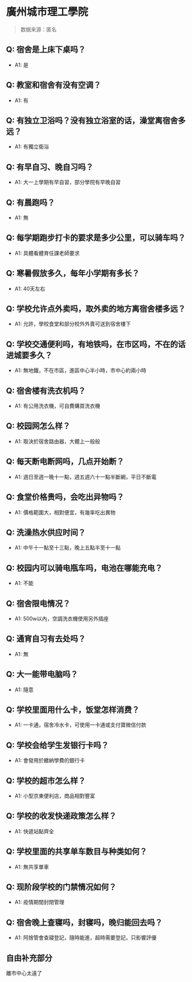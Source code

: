 # 廣州城市理工學院

> 数据来源：匿名

## Q: 宿舍是上床下桌吗？

- A1: 是

## Q: 教室和宿舍有没有空调？

- A1: 有

## Q: 有独立卫浴吗？没有独立浴室的话，澡堂离宿舍多远？

- A1: 有獨立衛浴

## Q: 有早自习、晚自习吗？

- A1: 大一上學期有早自習，部分學院有早晚自習

## Q: 有晨跑吗？

- A1: 無

## Q: 每学期跑步打卡的要求是多少公里，可以骑车吗？

- A1: 具體看體育任課老師要求

## Q: 寒暑假放多久，每年小学期有多长？

- A1: 40天左右

## Q: 学校允许点外卖吗，取外卖的地方离宿舍楼多远？

- A1: 允許，學校食堂和部分校外外賣可送到宿舍樓下

## Q: 学校交通便利吗，有地铁吗，在市区吗，不在的话进城要多久？

- A1: 無地鐵，不在市區，進區中心半小時，市中心約兩小時

## Q: 宿舍楼有洗衣机吗？

- A1: 有公用洗衣機，可自費購買洗衣機

## Q: 校园网怎么样？

- A1: 取決於宿舍路由器，大體上一般般

## Q: 每天断电断网吗，几点开始断？

- A1: 週日至週一晚十一點，週五週六十一點半斷網，平日不斷電

## Q: 食堂价格贵吗，会吃出异物吗？

- A1: 價格範圍大，相對便宜，有幾率吃出異物

## Q: 洗澡热水供应时间？

- A1: 中午十一點至十三點，晚上五點半至十一點

## Q: 校园内可以骑电瓶车吗，电池在哪能充电？

- A1: 不能

## Q: 宿舍限电情况？

- A1: 500w以內，空調洗衣機使用另外插座

## Q: 通宵自习有去处吗？

- A1: 無

## Q: 大一能带电脑吗？

- A1: 隨意

## Q: 学校里面用什么卡，饭堂怎样消费？

- A1: 一卡通，宿舍冷水卡，可使用一卡通或支付寶微信付款

## Q: 学校会给学生发银行卡吗？

- A1: 會發用於繳納學費的銀行卡

## Q: 学校的超市怎么样？

- A1: 小型京東便利店，商品相對豐富

## Q: 学校的收发快递政策怎么样？

- A1: 快遞站點齊全

## Q: 学校里面的共享单车数目与种类如何？

- A1: 無共享單車

## Q: 现阶段学校的门禁情况如何？

- A1: 疫情期間封閉管理

## Q: 宿舍晚上查寝吗，封寝吗，晚归能回去吗？

- A1: 阿捨管會查寢登記，隨時能進，超時需要登記，只影響評優

## 自由补充部分

離市中心太遠了